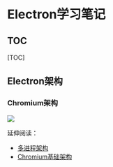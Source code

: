 # Electron学习笔记

## TOC

[TOC]

## Electron架构

### Chromium架构

![](https://gitee.com/jinxin.70/oss/raw/master/uPic/XMEry0_2020_05_31_09_51_18.jpg)

延伸阅读：

- [多进程架构](https://www.chromium.org/developers/design-documents/multi-process-architecture)
- [Chromium基础架构](https://blog.csdn.net/zxc024000/article/details/80157332)


